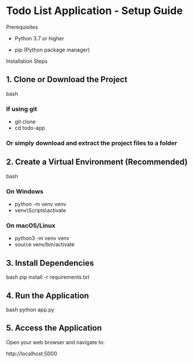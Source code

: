 # Todo List Application - Setup Guide

Prerequisites
 - Python 3.7 or higher

 - pip (Python package manager)

Installation Steps
## 1. Clone or Download the Project
bash
### If using git
 - git clone <repository-url>
 - cd todo-app

### Or simply download and extract the project files to a folder

## 2. Create a Virtual Environment (Recommended)
bash
### On Windows
 - python -m venv venv
 - venv\Scripts\activate

### On macOS/Linux
 - python3 -m venv venv
 - source venv/bin/activate
   
## 3. Install Dependencies
bash
pip install -r requirements.txt

## 4. Run the Application
bash
python app.py

## 5. Access the Application
Open your web browser and navigate to:

http://localhost:5000
